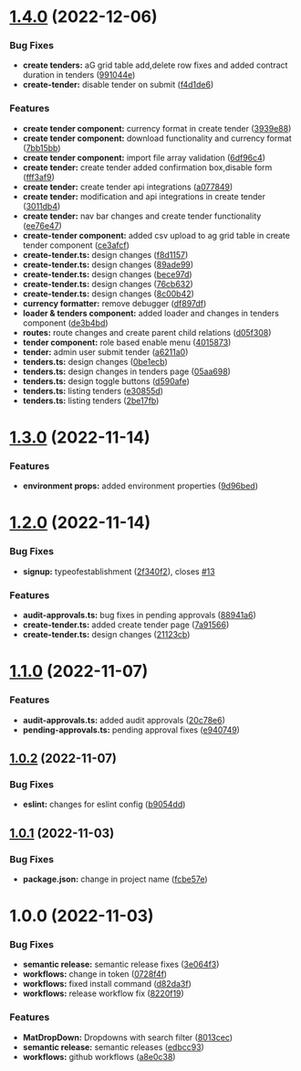 # [1.4.0](https://github.com/GummadiBuilt/User-Interface/compare/v1.3.0...v1.4.0) (2022-12-06)


### Bug Fixes

* **create tenders:** aG grid table add,delete row fixes and added contract duration in tenders ([991044e](https://github.com/GummadiBuilt/User-Interface/commit/991044e5c26aa20f6a65a233e7f8594746b79891))
* **create-tender:** disable tender on submit ([f4d1de6](https://github.com/GummadiBuilt/User-Interface/commit/f4d1de66f839ac2774850fa4597637979a87ece3))


### Features

* **create tender component:** currency format in create tender ([3939e88](https://github.com/GummadiBuilt/User-Interface/commit/3939e8805cfd49519a38b02cda1c582e757216bf))
* **create tender component:** download functionality and currency format ([7bb15bb](https://github.com/GummadiBuilt/User-Interface/commit/7bb15bb89f3f37514d132194cc937334939a951d))
* **create tender component:** import file array validation ([6df96c4](https://github.com/GummadiBuilt/User-Interface/commit/6df96c4c88957f4f6c4b7de14fa7cb617f49f7c4))
* **create tender:** create tender added confirmation box,disable form ([fff3af9](https://github.com/GummadiBuilt/User-Interface/commit/fff3af9dd98c6712974acb6cf24b052dc3cacd3f))
* **create tender:** create tender api integrations ([a077849](https://github.com/GummadiBuilt/User-Interface/commit/a077849d32e66a0be88a156662b9470beae80afd))
* **create tender:** modification and api integrations in create tender ([3011db4](https://github.com/GummadiBuilt/User-Interface/commit/3011db4d1359ed7e275a506ecb6541b924cd8c87))
* **create tender:** nav bar changes and create tender functionality ([ee76e47](https://github.com/GummadiBuilt/User-Interface/commit/ee76e475f860e50a60ac1e9ae767da7b6af2bb0c))
* **create-tender component:** added csv upload to ag grid table in create tender component ([ce3afcf](https://github.com/GummadiBuilt/User-Interface/commit/ce3afcf29bfdbf3c40e2abd24719211c6a6482ce))
* **create-tender.ts:** design changes ([f8d1157](https://github.com/GummadiBuilt/User-Interface/commit/f8d1157c10d68a00912ee7baf31966b7a790c16f))
* **create-tender.ts:** design changes ([89ade99](https://github.com/GummadiBuilt/User-Interface/commit/89ade9986c9d962d2c4b5e5e03aded331b365c16))
* **create-tender.ts:** design changes ([bece97d](https://github.com/GummadiBuilt/User-Interface/commit/bece97dd277a0c6f30ea0732ebdcdd3dcb198aa2))
* **create-tender.ts:** design changes ([76cb632](https://github.com/GummadiBuilt/User-Interface/commit/76cb63224a5ac4f797eb70d1454e8e5d01d8e260))
* **create-tender.ts:** design changes ([8c00b42](https://github.com/GummadiBuilt/User-Interface/commit/8c00b42bcb45b4470f040738c2ab12ec9714e6b8))
* **currency formatter:** remove debugger ([df897df](https://github.com/GummadiBuilt/User-Interface/commit/df897df5cfc79f96f6eb2307235741ffa61e5405))
* **loader & tenders component:** added loader and changes in tenders component ([de3b4bd](https://github.com/GummadiBuilt/User-Interface/commit/de3b4bd1fee172f74e5293128e96e2ac01a7a6e5))
* **routes:** route changes and create parent child relations ([d05f308](https://github.com/GummadiBuilt/User-Interface/commit/d05f3085c5c1f98fe2033f98b042ede5995a307b))
* **tender component:** role based enable menu ([4015873](https://github.com/GummadiBuilt/User-Interface/commit/4015873ab26061c732e126c235c8b800db97f65a))
* **tender:** admin user submit tender ([a6211a0](https://github.com/GummadiBuilt/User-Interface/commit/a6211a02d2c00a3454ea940dff4428f22830c5db))
* **tenders.ts:** design changes ([0be1ecb](https://github.com/GummadiBuilt/User-Interface/commit/0be1ecbc9068507ff87764c3ffe802bb9c65c928))
* **tenders.ts:** design changes in tenders page ([05aa698](https://github.com/GummadiBuilt/User-Interface/commit/05aa698c3458eb079b2af25af95784faa0670514))
* **tenders.ts:** design toggle buttons ([d590afe](https://github.com/GummadiBuilt/User-Interface/commit/d590afe8be025e501dba7d9e99cbe537f9a04d5c))
* **tenders.ts:** listing tenders ([e30855d](https://github.com/GummadiBuilt/User-Interface/commit/e30855d3c4641754669977b38b9287cd8ee718cd))
* **tenders.ts:** listing tenders ([2be17fb](https://github.com/GummadiBuilt/User-Interface/commit/2be17fb5586fdb1056712d3e07d02059c4501fdb))

# [1.3.0](https://github.com/GummadiBuilt/User-Interface/compare/v1.2.0...v1.3.0) (2022-11-14)


### Features

* **environment props:** added environment properties ([9d96bed](https://github.com/GummadiBuilt/User-Interface/commit/9d96bedcc9b4d3e878e7b7fa59f862702a27c435))

# [1.2.0](https://github.com/GummadiBuilt/User-Interface/compare/v1.1.0...v1.2.0) (2022-11-14)


### Bug Fixes

* **signup:** typeofestablishment ([2f340f2](https://github.com/GummadiBuilt/User-Interface/commit/2f340f24f82ef896469401c196345295e5748823)), closes [#13](https://github.com/GummadiBuilt/User-Interface/issues/13)


### Features

* **audit-approvals.ts:** bug fixes in pending approvals ([88941a6](https://github.com/GummadiBuilt/User-Interface/commit/88941a62128085f41d6319f1684acbbffc1f830e))
* **create-tender.ts:** added create tender page ([7a91566](https://github.com/GummadiBuilt/User-Interface/commit/7a91566508761f8cb12a1eef879bc299621bd8f1))
* **create-tender.ts:** design changes ([21123cb](https://github.com/GummadiBuilt/User-Interface/commit/21123cb339dfb51080dbe7d24b97da41893aa066))

# [1.1.0](https://github.com/GummadiBuilt/User-Interface/compare/v1.0.2...v1.1.0) (2022-11-07)


### Features

* **audit-approvals.ts:** added audit approvals ([20c78e6](https://github.com/GummadiBuilt/User-Interface/commit/20c78e663b6b61759e702e2df6511cccc4353e3a))
* **pending-approvals.ts:** pending approval fixes ([e940749](https://github.com/GummadiBuilt/User-Interface/commit/e94074970a0b6c715e4fe576bbe4c22dbe874942))

## [1.0.2](https://github.com/GummadiBuilt/User-Interface/compare/v1.0.1...v1.0.2) (2022-11-07)


### Bug Fixes

* **eslint:** changes for eslint config ([b9054dd](https://github.com/GummadiBuilt/User-Interface/commit/b9054ddb6ab060740fa1331319617cde774bc7be))

## [1.0.1](https://github.com/GummadiBuilt/User-Interface/compare/v1.0.0...v1.0.1) (2022-11-03)


### Bug Fixes

* **package.json:** change in project name ([fcbe57e](https://github.com/GummadiBuilt/User-Interface/commit/fcbe57e7d33f9039bf3f339dc87426f1ae204071))

# 1.0.0 (2022-11-03)


### Bug Fixes

* **semantic release:** semantic release fixes ([3e064f3](https://github.com/GummadiBuilt/User-Interface/commit/3e064f3d3a21d74212c848a871f80d2b1a6d9055))
* **workflows:** change in token ([0728f4f](https://github.com/GummadiBuilt/User-Interface/commit/0728f4fed9f8a793a0790bab5ad1d4733dd5c813))
* **workflows:** fixed install command ([d82da3f](https://github.com/GummadiBuilt/User-Interface/commit/d82da3f3185ee1eaacff50eb21e2a4c38bd61fcd))
* **workflows:** release workflow fix ([8220f19](https://github.com/GummadiBuilt/User-Interface/commit/8220f192b9810ae1811e04f550e468ff7e044207))


### Features

* **MatDropDown:** Dropdowns with search filter ([8013cec](https://github.com/GummadiBuilt/User-Interface/commit/8013cec342af44145039f14f4128fa539b063713))
* **semantic release:** semantic releases ([edbcc93](https://github.com/GummadiBuilt/User-Interface/commit/edbcc93336803ff4bea0812e7d73870bc090c7c4))
* **workflows:** github workflows ([a8e0c38](https://github.com/GummadiBuilt/User-Interface/commit/a8e0c38079a10773303c3823bfb2d83ab5971af0))
